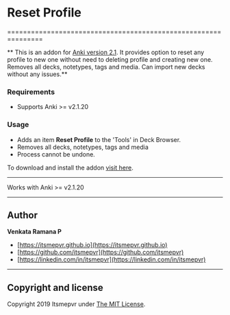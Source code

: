 
# Reset Profile
===============================================================

** This is an addon for [Anki version 2.1](https://apps.ankiweb.net/). It provides option to reset any profile to new one without need to deleting profile and creating new one. Removes all decks, notetypes, tags and media. Can import new decks without any issues.**

### Requirements
* Supports Anki >= v2.1.20

### Usage
* Adds an item <b>Reset Profile</b> to the 'Tools' in Deck Browser.
* Removes all decks, notetypes, tags and media
* Process cannot be undone.

To download and install the addon [visit here](https://ankiweb.net/shared/info/1976367957).
****
Works with Anki >= v2.1.20

------

## Author

**Venkata Ramana P**

+ [https://itsmepvr.github.io](https://itsmepvr.github.io)
+ [https://github.com/itsmepvr](https://github.com/itsmepvr)
+ [https://linkedin.com/in/itsmepvr](https://linkedin.com/in/itsmepvr)


------

## Copyright and license

Copyright 2019 Itsmepvr under [The MIT License](LICENSE).
